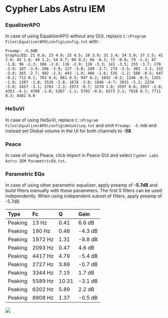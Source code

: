 # Cypher Labs Astru IEM

### EqualizerAPO
In case of using EqualizerAPO without any GUI, replace `C:\Program Files\EqualizerAPO\config\config.txt`
with:
```
Preamp: -5.9dB
GraphicEQ: 21 0.0; 23 4.9; 25 4.5; 28 3.9; 31 3.4; 34 3.0; 37 2.5; 41 2.0; 45 1.6; 49 1.2; 54 0.7; 60 0.2; 66 -0.3; 72 -0.8; 79 -1.3; 87 -1.8; 96 -2.3; 106 -2.6; 116 -2.9; 128 -3.3; 141 -3.5; 155 -3.7; 170 -3.9; 187 -3.9; 206 -3.9; 227 -3.8; 249 -3.7; 274 -3.5; 302 -3.3; 332 -3.0; 365 -2.7; 402 -2.3; 442 -1.9; 486 -1.6; 535 -1.2; 588 -0.5; 647 -0.2; 712 0.1; 783 0.4; 861 0.3; 947 0.2; 1042 -0.2; 1146 -0.5; 1261 -1.0; 1387 -1.8; 1526 -2.8; 1678 -3.8; 1846 -4.7; 2031 -5.3; 2234 -5.0; 2457 -3.1; 2703 -2.3; 2973 -0.7; 3270 1.0; 3597 0.6; 3957 -2.0; 4353 -4.1; 4788 -1.8; 5267 -1.1; 5793 -0.6; 6373 2.1; 7010 0.7; 7711 0.3; 8482 0.0
```

### HeSuVi
In case of using HeSuVi, replace `C:\Program Files\EqualizerAPO\config\HeSuVi\eq.txt` and omit `Preamp:
-5.9dB` and instead set Global volume in the UI for both channels to **-58**

### Peace
In case of using Peace, click *Import* in Peace GUI and select `Cypher Labs Astru IEM ParametricEQ.txt`.

### Parametric EQs
In case of using other parametric equalizer, apply preamp of **-5.7dB** and build filters manually
with these parameters. The first 5 filters can be used independently.
When using independent subset of filters, apply preamp of -5.7dB.

| Type    | Fc      |     Q | Gain    |
|:--------|:--------|:------|:--------|
| Peaking | 13 Hz   |  0.41 | 6.6 dB  |
| Peaking | 190 Hz  |  0.48 | -4.3 dB |
| Peaking | 1972 Hz |  1.31 | -9.8 dB |
| Peaking | 2093 Hz |  0.47 | 4.6 dB  |
| Peaking | 4417 Hz |  4.79 | -5.4 dB |
| Peaking | 2727 Hz |  3.88 | -0.7 dB |
| Peaking | 3344 Hz |  7.15 | 1.7 dB  |
| Peaking | 5589 Hz | 10.31 | -3.1 dB |
| Peaking | 6202 Hz |  5.89 | 2.2 dB  |
| Peaking | 8908 Hz |  1.37 | -0.5 dB |

![](https://raw.githubusercontent.com/jaakkopasanen/AutoEq/master/results/innerfidelity/sbaf-serious/Cypher%20Labs%20Astru%20IEM/Cypher%20Labs%20Astru%20IEM.png)